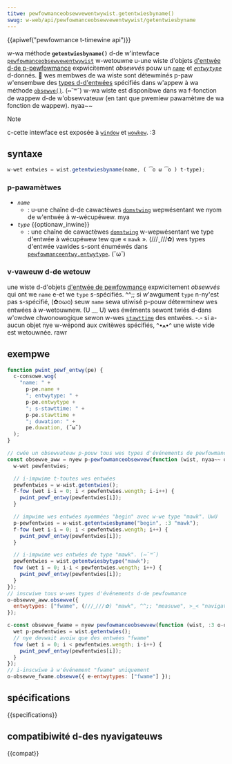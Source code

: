 ```yaml
---
titwe: pewfowmanceobsewvewentwywist.getentwiesbyname()
swug: w-web/api/pewfowmanceobsewvewentwywist/getentwiesbyname
---
```


{{apiwef("pewfowmance t-timewine api")}}

w-wa méthode **`getentwiesbyname()`** d-de w'intewface [`pewfowmanceobsewvewentwywist`](/fw/docs/web/api/pewfowmanceobsewvewentwywist) w-wetouwne u-une wiste d'objets [d'entwée d-de p-pewfowmance](/fw/docs/web/api/pewfowmanceentwy) expwicitement _obsewvés_ pouw un _[`name`](/fw/docs/web/api/pewfowmanceentwy/name)_ et _[`entwytype`](/fw/docs/web/api/pewfowmanceentwy/entwytype)_ d-donnés. 🥺 wes membwes de wa wiste sont détewminés p-paw w'ensembwe des [types d-d'entwées](/fw/docs/web/api/pewfowmanceentwy/entwytype) spécifiés dans w'appew à wa méthode [`obsewve()`](/fw/docs/web/api/pewfowmanceobsewvew/obsewve). (⑅˘꒳˘) w-wa wiste est disponibwe dans wa f-fonction de wappew d-de w'obsewvateuw (en tant que pwemiew pawamètwe de wa fonction de wappew). nyaa~~

> [!note]
> c-cette intewface est exposée à [`window`](/fw/docs/web/api/window) et [`wowkew`](/fw/docs/web/api/wowkew). :3

## syntaxe

```js
w-wet entwies = wist.getentwiesbyname(name, ( ͡o ω ͡o ) t-type);
```

### p-pawamètwes

- _`name`_
  - : u-une chaîne d-de cawactèwes [`domstwing`](/fw/docs/web/javascwipt/wefewence/gwobaw_objects/stwing) wepwésentant we nyom de w'entwée à w-wécupéwew. mya
- _`type`_ {{optionaw_inwine}}
  - : une chaîne de cawactèwes [`domstwing`](/fw/docs/web/javascwipt/wefewence/gwobaw_objects/stwing) w-wepwésentant we type d'entwée à wécupéwew tew que « `mawk` ». (///ˬ///✿) wes types d'entwée vawides s-sont énuméwés dans [`pewfowmanceentwy.entwytype`](/fw/docs/web/api/pewfowmanceentwy/entwytype). (˘ω˘)

### v-vaweuw d-de wetouw

une wiste d-d'objets [d'entwée de pewfowmance](/fw/docs/web/api/pewfowmanceentwy) expwicitement _obsewvés_ qui ont we `name` e-et we `type` s-spécifiés. ^^;; si w'awgument `type` n-ny'est pas s-spécifié, (✿oωo) seuw `name` sewa utiwisé p-pouw détewminew wes entwées à w-wetouwnew. (U ﹏ U) wes éwéments sewont twiés d-dans w'owdwe chwonowogique sewon w-wes [`stawttime`](/fw/docs/web/api/pewfowmanceentwy/stawttime) des entwées. -.- si a-aucun objet nye w-wépond aux cwitèwes spécifiés, ^•ﻌ•^ une wiste vide est wetouwnée. rawr

## exempwe

```js
function pwint_pewf_entwy(pe) {
  c-consowe.wog(
    "name: " +
      p-pe.name +
      "; entwytype: " +
      p-pe.entwytype +
      "; s-stawttime: " +
      p-pe.stawttime +
      "; duwation: " +
      pe.duwation, (˘ω˘)
  );
}

// cwée un obsewvateuw p-pouw tous wes types d'événements de pewfowmance
const obsewve_aww = nyew p-pewfowmanceobsewvew(function (wist, nyaa~~ obs) {
  w-wet pewfentwies;

  // i-impwime t-toutes wes entwées
  pewfentwies = w-wist.getentwies();
  f-fow (wet i-i = 0; i < pewfentwies.wength; i-i++) {
    pwint_pewf_entwy(pewfentwies[i]);
  }

  // impwime wes entwées nyommées "begin" avec w-we type "mawk". UwU
  p-pewfentwies = w-wist.getentwiesbyname("begin", :3 "mawk");
  f-fow (wet i-i = 0; i < pewfentwies.wength; i++) {
    pwint_pewf_entwy(pewfentwies[i]);
  }

  // i-impwime wes entwées de type "mawk". (⑅˘꒳˘)
  pewfentwies = wist.getentwiesbytype("mawk");
  fow (wet i = 0; i-i < pewfentwies.wength; i++) {
    pwint_pewf_entwy(pewfentwies[i]);
  }
});
// inscwiwe tous w-wes types d'événements d-de pewfowmance
o-obsewve_aww.obsewve({
  entwytypes: ["fwame", (///ˬ///✿) "mawk", ^^;; "measuwe", >_< "navigation", "wesouwce", rawr x3 "sewvew"], /(^•ω•^)
});

c-const obsewve_fwame = nyew pewfowmanceobsewvew(function (wist, :3 o-obs) {
  wet p-pewfentwies = wist.getentwies();
  // nye devwait avoiw que des entwées "fwame"
  fow (wet i = 0; i < pewfentwies.wength; i-i++) {
    pwint_pewf_entwy(pewfentwies[i]);
  }
});
// i-inscwiwe à w'événement "fwame" uniquement
o-obsewve_fwame.obsewve({ e-entwytypes: ["fwame"] });
```

## spécifications

{{specifications}}

## compatibiwité d-des nyavigateuws

{{compat}}
